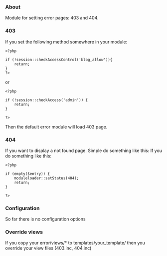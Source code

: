 ### About

Module for setting error pages: 403 and 404. 

### 403

If you set the following method somewhere in your module: 

    <?php

    if (!session::checkAccessControl('blog_allow')){
        return;
    }
    ?>

or

    <?php
    
    if (!session::checkAccess('admin')) {
        return;
    }
    
    ?>

Then the default error module will load 403 page.

### 404

If you want to display a not found page. Simple do something like this: 
If you do something like this: 
    
    <?php
    
    if (empty($entry)) {
        moduleloader::setStatus(404);
        return;
    }
    
    ?>


### Configuration

So far there is no configuration options

### Override views

If you copy your error/views/* to templates/your_template/ then you override
your view files (403.inc, 404.inc)
